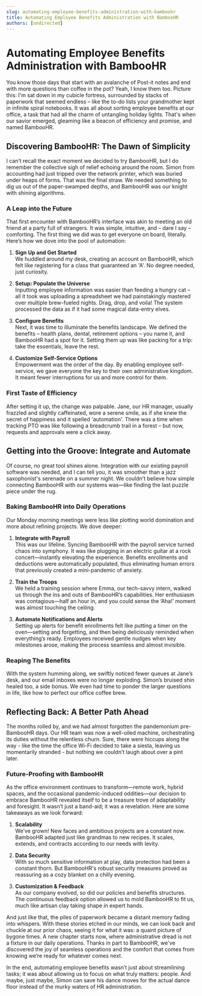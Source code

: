 ```yaml
---
slug: automating-employee-benefits-administration-with-bamboohr
title: Automating Employee Benefits Administration with BambooHR
authors: [undirected]
---
```



# Automating Employee Benefits Administration with BambooHR

You know those days that start with an avalanche of Post-it notes and end with more questions than coffee in the pot? Yeah, I know them too. Picture this: I'm sat down in my cubicle fortress, surrounded by stacks of paperwork that seemed endless – like the to-do lists your grandmother kept in infinite spiral notebooks. It was all about sorting employee benefits at our office, a task that had all the charm of untangling holiday lights. That's when our savior emerged, gleaming like a beacon of efficiency and promise, and named BambooHR.

## Discovering BambooHR: The Dawn of Simplicity

I can’t recall the exact moment we decided to try BambooHR, but I do remember the collective sigh of relief echoing around the room. Simon from accounting had just tripped over the network printer, which was buried under heaps of forms. That was the final straw. We needed something to dig us out of the paper-swamped depths, and BambooHR was our knight with shining algorithms.

### A Leap into the Future

That first encounter with BambooHR’s interface was akin to meeting an old friend at a party full of strangers. It was simple, intuitive, and – dare I say – comforting. The first thing we did was to get everyone on board, literally. Here’s how we dove into the pool of automation:

1. **Sign Up and Get Started**  
   We huddled around my desk, creating an account on BambooHR, which felt like registering for a class that guaranteed an 'A'. No degree needed, just curiosity.

2. **Setup: Populate the Universe**  
   Inputting employee information was easier than feeding a hungry cat – all it took was uploading a spreadsheet we had painstakingly mastered over multiple brew-fueled nights. Drag, drop, and voila! The system processed the data as if it had some magical data-entry elves. 

3. **Configure Benefits**  
   Next, it was time to illuminate the benefits landscape. We defined the benefits – health plans, dental, retirement options – you name it, and BambooHR had a spot for it. Setting them up was like packing for a trip: take the essentials, leave the rest.

4. **Customize Self-Service Options**  
   Empowerment was the order of the day. By enabling employee self-service, we gave everyone the key to their own administrative kingdom. It meant fewer interruptions for us and more control for them. 

### First Taste of Efficiency

After setting it up, the change was palpable. Jane, our HR manager, usually frazzled and slightly caffeinated, wore a serene smile, as if she knew the secret of happiness and it spelled 'automation'. There was a time when tracking PTO was like following a breadcrumb trail in a forest – but now, requests and approvals were a click away.

## Getting into the Groove: Integrate and Automate

Of course, no great tool shines alone. Integration with our existing payroll software was needed, and I can tell you, it was smoother than a jazz saxophonist's serenade on a summer night. We couldn’t believe how simple connecting BambooHR with our systems was—like finding the last puzzle piece under the rug.

### Baking BambooHR into Daily Operations

Our Monday morning meetings were less like plotting world domination and more about refining projects. We dove deeper:

1. **Integrate with Payroll**  
   This was our lifeline. Syncing BambooHR with the payroll service turned chaos into symphony. It was like plugging in an electric guitar at a rock concert—instantly elevating the experience. Benefits enrollments and deductions were automatically populated, thus eliminating human errors that previously created a mini-pandemic of anxiety.

2. **Train the Troops**  
   We held a training session where Emma, our tech-savvy intern, walked us through the ins and outs of BambooHR’s capabilities. Her enthusiasm was contagious—half an hour in, and you could sense the ‘Aha!’ moment was almost touching the ceiling.

3. **Automate Notifications and Alerts**  
   Setting up alerts for benefit enrollments felt like putting a timer on the oven—setting and forgetting, and then being deliciously reminded when everything’s ready. Employees received gentle nudges when key milestones arose, making the process seamless and almost invisible. 

### Reaping The Benefits

With the system humming along, we swiftly noticed fewer queues at Jane’s desk, and our email inboxes were no longer exploding. Simon’s bruised shin healed too, a side bonus. We even had time to ponder the larger questions in life, like how to perfect our office coffee brew.

## Reflecting Back: A Better Path Ahead

The months rolled by, and we had almost forgotten the pandemonium pre-BambooHR days. Our HR team was now a well-oiled machine, orchestrating its duties without the relentless churn. Sure, there were hiccups along the way - like the time the office Wi-Fi decided to take a siesta, leaving us momentarily stranded - but nothing we couldn’t laugh about over a pint later.

### Future-Proofing with BambooHR

As the office environment continues to transform—remote work, hybrid spaces, and the occasional pandemic-induced oddities—our decision to embrace BambooHR revealed itself to be a treasure trove of adaptability and foresight. It wasn’t just a band-aid; it was a revelation. Here are some takeaways as we look forward:

1. **Scalability**  
   We’ve grown! New faces and ambitious projects are a constant now. BambooHR adapted just like grandmas to new recipes. It scales, extends, and contracts according to our needs with levity.

2. **Data Security**  
   With so much sensitive information at play, data protection had been a constant thorn. But BambooHR's robust security measures proved as reassuring as a cozy blanket on a chilly evening.

3. **Customization & Feedback**  
   As our company evolved, so did our policies and benefits structures. The continuous feedback option allowed us to mold BambooHR to fit us, much like artisan clay taking shape in expert hands.

And just like that, the piles of paperwork became a distant memory fading into whispers. With these stories etched in our minds, we can look back and chuckle at our prior chaos, seeing it for what it was: a quaint picture of bygone times. A new chapter starts now, where administrative dread is not a fixture in our daily operations. Thanks in part to BambooHR, we've discovered the joy of seamless operations and the comfort that comes from knowing we’re ready for whatever comes next.

In the end, automating employee benefits wasn’t just about streamlining tasks; it was about allowing us to focus on what truly matters: people. And maybe, just maybe, Simon can save his dance moves for the actual dance floor instead of the murky waters of HR administration.